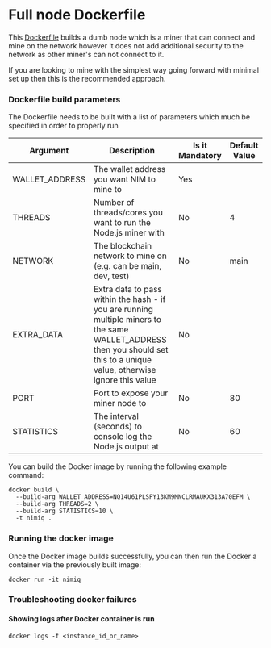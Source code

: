 # Full node Dockerfile

This [Dockerfile](./Dockerfile) builds a dumb node which is a miner that can connect and mine on the network however it does not add additional security to the network as other miner's can not connect to it.

If you are looking to mine with the simplest way going forward with minimal set up then this is the recommended approach.

### Dockerfile build parameters

The Dockerfile needs to be built with a list of parameters which much be specified in order to properly run

| Argument | Description | Is it Mandatory | Default Value
| --- | --- | --- | --- |
| WALLET_ADDRESS  | The wallet address you want NIM to mine to | Yes | |
| THREADS  | Number of threads/cores you want to run the Node.js miner with | No | 4 |
| NETWORK  | The blockchain network to mine on (e.g. can be main, dev, test) | No | main |
| EXTRA_DATA  | Extra data to pass within the hash - if you are running multiple miners to the same WALLET_ADDRESS then you should set this to a unique value, otherwise ignore this value | No | |
| PORT  | Port to expose your miner node to | No | 80 |
| STATISTICS  | The interval (seconds) to console log the Node.js output at | No | 60 |

You can build the Docker image by running the following example command:

```
docker build \
  --build-arg WALLET_ADDRESS=NQ14U61PLSPY13KM9MNCLRMAUKX313A70EFM \
  --build-arg THREADS=2 \
  --build-arg STATISTICS=10 \
  -t nimiq .
```

### Running the docker image

Once the Docker image builds successfully, you can then run the Docker a container via the previously built image:

```
docker run -it nimiq
```

### Troubleshooting docker failures

#### Showing logs after Docker container is run

`docker logs -f <instance_id_or_name>`
